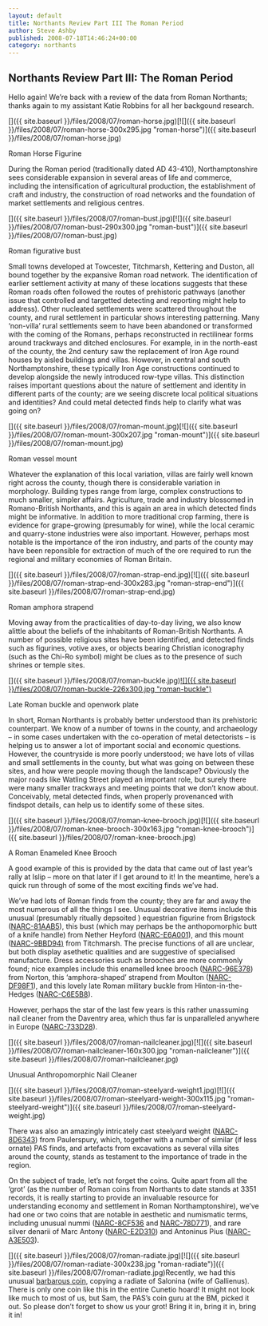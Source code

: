 ```yaml
---
layout: default
title: Northants Review Part III The Roman Period
author: Steve Ashby
published: 2008-07-18T14:46:24+00:00
category: northants
---
```


Northants Review Part III: The Roman Period
-------------------------------------------

Hello again! We’re back with a review of the data from Roman Northants; thanks again to my assistant Katie Robbins for all her backgound research.

[]({{ site.baseurl }}/files/2008/07/roman-horse.jpg)[![]({{ site.baseurl }}/files/2008/07/roman-horse-300x295.jpg "roman-horse")]({{ site.baseurl }}/files/2008/07/roman-horse.jpg)

Roman Horse Figurine

During the Roman period (traditionally dated AD 43-410), Northamptonshire sees considerable expansion in several areas of life and commerce, including the intensification of agricultural production, the establishment of craft and industry, the construction of road networks and the foundation of market settlements and religious centres.

[]({{ site.baseurl }}/files/2008/07/roman-bust.jpg)[![]({{ site.baseurl }}/files/2008/07/roman-bust-290x300.jpg "roman-bust")]({{ site.baseurl }}/files/2008/07/roman-bust.jpg)

Roman figurative bust

Small towns developed at Towcester, Titchmarsh, Kettering and Duston, all bound together by the expansive Roman road network. The identification of earlier settlement activity at many of these locations suggests that these Roman roads often followed the routes of prehistoric pathways (another issue that controlled and targetted detecting and reporting might help to address). Other nucleated settlements were scattered throughout the county, and rural settlement in particular shows interesting patterning. Many ‘non-villa’ rural settlements seem to have been abandoned or transformed with the coming of the Romans, perhaps reconstructed in rectilinear forms around trackways and ditched enclosures. For example, in in the north-east of the county, the 2nd century saw the replacement of Iron Age round houses by aisled buildings and villas. However, in central and south Northamptonshire, these typically Iron Age constructions continued to develop alongside the newly introduced row-type villas. This distinction raises important questions about the nature of settlement and identity in different parts of the county; are we seeing discrete local political situations and identities? And could metal detected finds help to clarify what was going on?

[]({{ site.baseurl }}/files/2008/07/roman-mount.jpg)[![]({{ site.baseurl }}/files/2008/07/roman-mount-300x207.jpg "roman-mount")]({{ site.baseurl }}/files/2008/07/roman-mount.jpg)

Roman vessel mount

Whatever the explanation of this local variation, villas are fairly well known right across the county, though there is considerable variation in morphology. Building types range from large, complex constructions to much smaller, simpler affairs. Agriculture, trade and industry blossomed in Romano-British Northants, and this is again an area in which detected finds might be informative. In addition to more traditional crop farming, there is evidence for grape-growing (presumably for wine), while the local ceramic and quarry-stone industries were also important. However, perhaps most notable is the importance of the iron industry, and parts of the county may have been reponsible for extraction of much of the ore required to run the regional and military economies of Roman Britain.

[]({{ site.baseurl }}/files/2008/07/roman-strap-end.jpg)[![]({{ site.baseurl }}/files/2008/07/roman-strap-end-300x283.jpg "roman-strap-end")]({{ site.baseurl }}/files/2008/07/roman-strap-end.jpg)

Roman amphora strapend

Moving away from the practicalities of day-to-day living, we also know alittle about the beliefs of the inhabitants of Roman-British Northants. A number of possible religious sites have been identified, and detected finds such as figurines, votive axes, or objects bearing Christian iconography (such as the Chi-Ro symbol) might be clues as to the presence of such shrines or temple sites.

[]({{ site.baseurl }}/files/2008/07/roman-buckle.jpg)[![]({{ site.baseurl }}/files/2008/07/roman-buckle-226x300.jpg "roman-buckle")](/2008/07/18/northants-review-part-iii-the-roman-period/roman-buckle/)

Late Roman buckle and openwork plate

In short, Roman Northants is probably better understood than its prehistoric counterpart. We know of a number of towns in the county, and archaeology – in some cases undertaken with the co-operation of metal detectorists – is helping us to answer a lot of important social and economic questions. However, the countryside is more poorly understood; we have lots of villas and small settlements in the county, but what was going on between these sites, and how were people moving though the landscape? Obviously the major roads like Watling Street played an important role, but surely there were many smaller trackways and meeting points that we don’t know about. Conceivably, metal detected finds, when properly provenanced with findspot details, can help us to identify some of these sites.

[]({{ site.baseurl }}/files/2008/07/roman-knee-brooch.jpg)[![]({{ site.baseurl }}/files/2008/07/roman-knee-brooch-300x163.jpg "roman-knee-brooch")]({{ site.baseurl }}/files/2008/07/roman-knee-brooch.jpg)

A Roman Enameled Knee Brooch

A good example of this is provided by the data that came out of last year’s rally at Islip – more on that later if I get around to it! In the meantime, here’s a quick run through of some of the most exciting finds we’ve had.

We’ve had lots of Roman finds from the county; they are far and away the most numerous of all the things I see. Unusual decorative items include this unusual (presumably ritually depsoited ) equestrian figurine from Brigstock ([NARC-81AAB5](http://www.findsdatabase.org.uk/hms/pas_obj.php?type=finds&id=00146E81B0D0112C "Horse figurine")), this bust (which may perhaps be the anthopomorphic butt of a knife handle) from Nether Heyford ([NARC-E6A001](http://www.findsdatabase.org.uk/hms/pas_obj.php?type=finds&id=001480E6A2901226 "Roman bust")), and this mount ([NARC-9BBD94](http://www.findsdatabase.org.uk/hms/pas_obj.php?type=finds&id=00147D9BC2801EBE "Figurative vessel mount")[)](http://www.findsdatabase.org.uk/hms/pas_obj.php?type=finds&id=00147D9BC2801EBE "Vessel mount") from Titchmarsh. The precise functions of all are unclear, but both display asethetic qualities and are suggestive of specialised manufacture. Dress accessories such as brooches are more commonly found; nice examples include this enamelled knee brooch ([NARC-96E378](http://www.findsdatabase.org.uk/hms/pas_obj.php?type=finds&id=00147C96F4B01F5C "Knee brooch")) from Norton, this ‘amphora-shaped’ strapend from Moulton ([NARC-DF98F1](http://www.findsdatabase.org.uk/hms/pas_obj.php?type=finds&id=001478DFA06016E1#a001478DFA06016E1 "Amphora strapend")), and this lovely late Roman military buckle from Hinton-in-the-Hedges ([NARC-C6E5B8](http://www.findsdatabase.org.uk/hms/pas_obj.php?type=finds&id=001421C720801B58 "D-shaped buckle and triangular plate")).

However, perhaps the star of the last few years is this rather unassuming nail cleaner from the Daventry area, which thus far is unparalleled anywhere in Europe ([NARC-733D28](http://www.findsdatabase.org.uk/hms/pas_obj.php?type=finds&id=001427738360185A#a001427738360185A "Nail cleaner")).

[]({{ site.baseurl }}/files/2008/07/roman-nailcleaner.jpg)[![]({{ site.baseurl }}/files/2008/07/roman-nailcleaner-160x300.jpg "roman-nailcleaner")]({{ site.baseurl }}/files/2008/07/roman-nailcleaner.jpg)

Unusual Anthropomorphic Nail Cleaner

[]({{ site.baseurl }}/files/2008/07/roman-steelyard-weight1.jpg)[![]({{ site.baseurl }}/files/2008/07/roman-steelyard-weight-300x115.jpg "roman-steelyard-weight")]({{ site.baseurl }}/files/2008/07/roman-steelyard-weight.jpg)

There was also an amazingly intricately cast steelyard weight ([NARC-8D6343](http://www.findsdatabase.org.uk/hms/pas_obj.php?type=finds&id=0014358D79001EF6 "Steelyard Weight")) from Paulerspury, which, together with a number of similar (if less ornate) PAS finds, and artefacts from excavations as several villa sites around the county, stands as testament to the importance of trade in the region.

On the subject of trade, let’s not forget the coins. Quite apart from all the ‘grot’ (as the number of Roman coins from Northants to date stands at 3351 records, it is really starting to provide an invaluable resource for understanding economy and settlement in Roman Northamptonshire), we’ve had one or two coins that are notable in aesthetic and numismatic terms, including unusual nummi ([NARC-8CF536](http://www.findsdatabase.org.uk/hms/pas_obj.php?type=finds&id=0014378D036012CD "Rare nummus") and [NARC-78D771](http://www.findsdatabase.org.uk/hms/pas_obj.php?type=finds&id=0014357909901B75 "Magnentius nummus")), and rare silver denarii of Marc Antony ([NARC-E2D310](http://www.findsdatabase.org.uk/hms/pas_obj.php?type=finds&id=001434E34100145D "Antony denarius")) and Antoninus Pius ([NARC-A3E503](http://www.findsdatabase.org.uk/hms/pas_obj.php?type=finds&id=001436A411601500 "Silver denarius")).

[]({{ site.baseurl }}/files/2008/07/roman-radiate.jpg)[![]({{ site.baseurl }}/files/2008/07/roman-radiate-300x238.jpg "roman-radiate")]({{ site.baseurl }}/files/2008/07/roman-radiate.jpg)Recently, we had this unusual [barbarous coin](http://www.findsdatabase.org.uk/hms/pas_obj.php?type=finds&id=001485A42A201AC9 "Salonina radiate"), copying a radiate of Salonina (wife of Gallienus). There is only one coin like this in the entire Cunetio hoard! It might not look like much to most of us, but Sam, the PAS’s coin guru at the BM, picked it out. So please don’t forget to show us your grot! Bring it in, bring it in, bring it in!